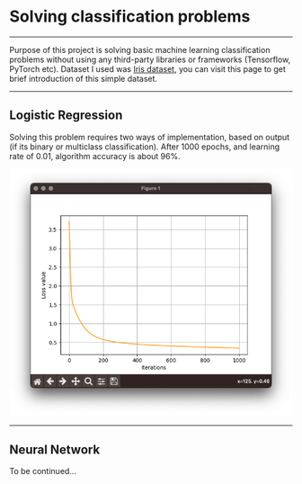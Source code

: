 # Solving classification problems
___
Purpose of this project is solving basic machine learning classification problems without using any third-party libraries or frameworks (Tensorflow, PyTorch etc). Dataset I used was [Iris dataset](https://scikit-learn.org/stable/auto_examples/datasets/plot_iris_dataset.html), you can visit this page to get brief introduction of this simple dataset.
___
## Logistic Regression

Solving this problem requires two ways of implementation, based on output (if its binary or multiclass classification). After 1000 epochs, and learning rate of 0.01, algorithm accuracy is about 96%.

![Grafik loss funkcije](docs/assets/Plot1.png)
___
## Neural Network

To be continued...